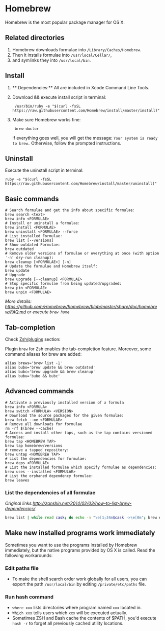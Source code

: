 # Homebrew

Homebrew is the most popular package manager for OS X.

## Related directories

1. Homebrew downloads formulae into `/Library/Caches/Homebrew`.
2. Then it installs formulae into `/usr/local/Cellar/`,
3. and symlinks they into `/usr/local/bin`.

## Install

1. ** Dependencies:** All are included in Xcode Command Line Tools.
2. Download && execute install script in terminal:

		/usr/bin/ruby -e "$(curl -fsSL https://raw.githubusercontent.com/Homebrew/install/master/install)"

3. Make sure Homebrew works fine:

		brew doctor

    If everything goes well, you will get the message: `Your system is ready to brew.` Otherwise, follow the prompted instructions.

## Uninstall

Execute the uninstall script in terminal:

    ruby -e "$(curl -fsSL https://raw.githubusercontent.com/Homebrew/install/master/uninstall)"

## Basic commands

```shell
# Search formulae and get the info about specific formulae:
brew search <text>
brew info <FORMULAE>
# Install or uninstall a formulae:
brew install <FORMULAE>
brew uninstall <FORMULAE> --force
# List installed Formulae:
brew list [--versions]
# Show outdated Formulae:
brew outdated
# Remove older versions of formulae or everything at once (with option '-n' dry-run cleanup):
brew cleanup [<FORMULAE>] [-n]
# Update the formulae and Homebrew itself:
brew update
# Upgrade
brew upgrade [--cleanup] <FORMULAE>
# Stop specific formulae from being updated/upgraded:
brew pin <FORMULAE>
brew unpin <FORMULAE>
```

_More details: <https://github.com/Homebrew/homebrew/blob/master/share/doc/homebrew/FAQ.md> or execute `brew home`_

## Tab-completion

Check [Zsh/plugins](../iTerm2/zsh-plugins.html) section:

Plugin `brew` for Zsh enables the tab-completion feature. Moreover, some command aliases for brew are added:

```
alias brews='brew list -1'
alias bubo='brew update && brew outdated'
alias bubc='brew upgrade && brew cleanup'
alias bubu='bubo && bubc'
```

## Advanced commands

```shell
# Activate a previously installed version of a formula
brew info <FORMULA>
brew switch <FORMULA> <VERSION>
# Download the source packages for the given formulae:
brew fetch --me <FORMULAE>
# Remove all downloads for formulae
rm -rf $(brew --cache)
# Access and install other taps, such as the tap contains versioned formulae:
brew tap <HOMEBREW TAP>
brew tap homebrew/versions
# remove a tapped repository:
brew untap <HOMEBREW TAP>
# List the dependencies for formulae:
brew deps <FORMULAE>
# List the installed formulae which specify formulae as dependencies:
brew uses --installed <FORMULAE>
# List the orphaned dependency formulae:
brew leaves
```

### List the dependencies of all formulae

*Original links:<http://zanshin.net/2014/02/03/how-to-list-brew-dependencies/>*

```bash
brew list | while read cask; do echo -n "\e[1;34m$cask ->\e[0m"; brew deps $cask | awk '{printf(" %s ", $0)}'; echo ""; done
```

## Make new installed programs work immediately

Sometimes you want to use the programs installed by Homebrew immediately, but the native programs provided by OS X is called. Read the following workarounds:

### Edit paths file

* To make the shell search order work globally for all users, you can export the path `/usr/local/bin` by editing `/private/etc/paths` file.

### Run hash command

* `where xxx` lists directories where program named `xxx` located in.
* `Which xxx` tells users which `xxx` will be executed actually.
* Sometimes ZSH and Bash cache the contents of $PATH, you'd execute `hash -r` to forget all previously cached utility locations.

